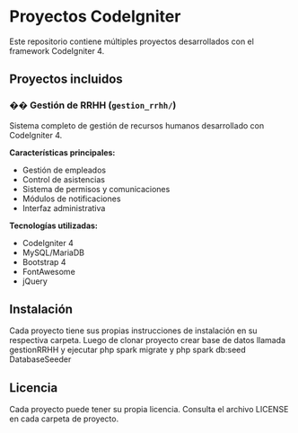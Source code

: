 # Proyectos CodeIgniter

Este repositorio contiene múltiples proyectos desarrollados con el framework CodeIgniter 4.

## Proyectos incluidos

### �� Gestión de RRHH (`gestion_rrhh/`)
Sistema completo de gestión de recursos humanos desarrollado con CodeIgniter 4.

**Características principales:**
- Gestión de empleados
- Control de asistencias 
- Sistema de permisos y comunicaciones
- Módulos de notificaciones
- Interfaz administrativa

**Tecnologías utilizadas:**
- CodeIgniter 4
- MySQL/MariaDB
- Bootstrap 4
- FontAwesome
- jQuery

## Instalación

Cada proyecto tiene sus propias instrucciones de instalación en su respectiva carpeta.
Luego de clonar proyecto
crear base de datos llamada gestionRRHH y ejecutar 
php spark migrate y php spark db:seed DatabaseSeeder 

## Licencia

Cada proyecto puede tener su propia licencia. Consulta el archivo LICENSE en cada carpeta de proyecto.
